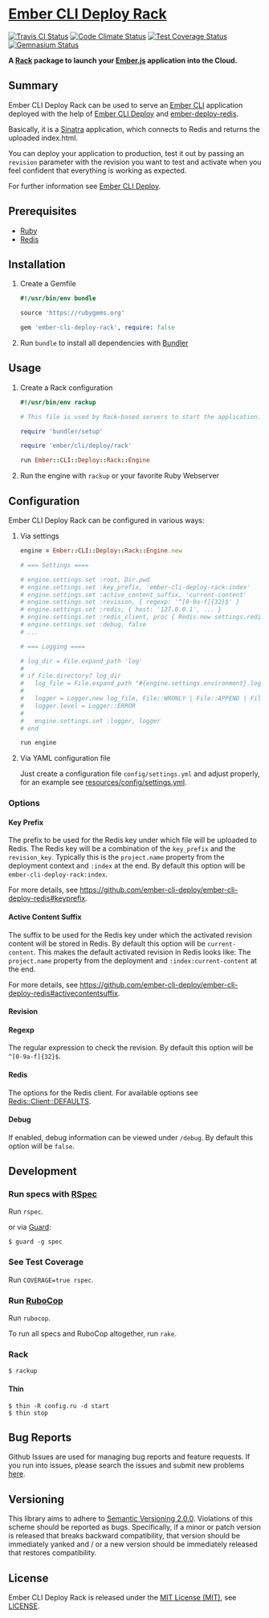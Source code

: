 [Ember CLI Deploy Rack]
=======================

[![Travis CI Status][Travis CI Status]][Travis CI]
[![Code Climate Status][Code Climate Status]][Code Climate]
[![Test Coverage Status][Test Coverage Status]][Test Coverage]
[![Gemnasium Status][Gemnasium Status]][Gemnasium]

**A [Rack] package to launch your [Ember.js] application into the Cloud.**

Summary
-------

Ember CLI Deploy Rack can be used to serve an [Ember CLI] application deployed with the help of [Ember CLI Deploy] and
[ember-deploy-redis].

Basically, it is a [Sinatra] application, which connects to Redis and returns the uploaded index.html.

You can deploy your application to production, test it out by passing an `revision` parameter with the revision you want
to test and activate when you feel confident that everything is working as expected.

For further information see [Ember CLI Deploy].

Prerequisites
-------------

* [Ruby]
* [Redis]

Installation
------------

1. Create a Gemfile

    ```ruby
    #!/usr/bin/env bundle

    source 'https://rubygems.org'

    gem 'ember-cli-deploy-rack', require: false
    ```

2. Run `bundle` to install all dependencies with [Bundler]

Usage
-----

1. Create a Rack configuration

    ```ruby
    #!/usr/bin/env rackup

    # This file is used by Rack-based servers to start the application.

    require 'bundler/setup'

    require 'ember/cli/deploy/rack'

    run Ember::CLI::Deploy::Rack::Engine
    ```

2. Run the engine with `rackup` or your favorite Ruby Webserver

Configuration
-------------

Ember CLI Deploy Rack can be configured in various ways:

1. Via settings

    ```ruby
    engine = Ember::CLI::Deploy::Rack::Engine.new

    # === Settings ====

    # engine.settings.set :root, Dir.pwd
    # engine.settings.set :key_prefix, 'ember-cli-deploy-rack:index'
    # engine.settings.set :active_content_suffix, 'current-content'
    # engine.settings.set :revision, { regexp: '^[0-9a-f]{32}$' }
    # engine.settings.set :redis, { host: '127.0.0.1', ... }
    # engine.settings.set :redis_client, proc { Redis.new settings.redis }
    # engine.settings.set :debug, false
    # ...

    # === Logging ====

    # log_dir = File.expand_path 'log'
    #
    # if File.directory? log_dir
    #   log_file = File.expand_path "#{engine.settings.environment}.log", log_dir
    #
    #   logger = Logger.new log_file, File::WRONLY | File::APPEND | File::CREAT
    #   logger.level = Logger::ERROR
    #
    #   engine.settings.set :logger, logger
    # end

    run engine
    ```

2. Via YAML configuration file

    Just create a configuration file `config/settings.yml` and adjust properly, for an example see
    [resources/config/settings.yml].

### Options

#### Key Prefix

The prefix to be used for the Redis key under which file will be uploaded to Redis. The Redis key will be a combination
of the `key_prefix` and the `revision_key`. Typically this is the `project.name` property from the deployment context
and `:index` at the end. By default this option will be `ember-cli-deploy-rack:index`.

For more details, see https://github.com/ember-cli-deploy/ember-cli-deploy-redis#keyprefix.

#### Active Content Suffix

The suffix to be used for the Redis key under which the activated revision content will be stored in Redis. By default
this option will be `current-content`. This makes the default activated revision in Redis looks like: The `project.name`
property from the deployment and `:index:current-content` at the end.

For more details, see https://github.com/ember-cli-deploy/ember-cli-deploy-redis#activecontentsuffix.

#### Revision

#### Regexp

The regular expression to check the revision. By default this option will be `^[0-9a-f]{32}$`.

#### Redis

The options for the Redis client. For available options see [Redis::Client::DEFAULTS].

#### Debug

If enabled, debug information can be viewed under `/debug`. By default this option will be `false`.

Development
-----------

### Run specs with [RSpec]

Run `rspec`.

or via [Guard]:

```
$ guard -g spec
```

### See Test Coverage

Run `COVERAGE=true rspec`.

### Run [RuboCop]

Run `rubocop`.

To run all specs and RuboCop altogether, run `rake`.

### Rack

```
$ rackup
```

#### Thin

```
$ thin -R config.ru -d start
$ thin stop
```

Bug Reports
-----------

Github Issues are used for managing bug reports and feature requests. If you run into issues, please search the issues
and submit new problems [here].

Versioning
----------

This library aims to adhere to [Semantic Versioning 2.0.0]. Violations of this scheme should be reported as bugs.
Specifically, if a minor or patch version is released that breaks backward compatibility, that version should be
immediately yanked and / or a new version should be immediately released that restores compatibility.

License
-------

Ember CLI Deploy Rack is released under the [MIT License (MIT)], see [LICENSE].

[Bundler]: http://bundler.io "The best way to manage a Ruby application's gems"
[Code Climate]: https://codeclimate.com/github/bitaculous/ember-cli-deploy-rack "Ember CLI Deploy Rack at Code Climate"
[Code Climate Status]: https://img.shields.io/codeclimate/github/bitaculous/ember-cli-deploy-rack.svg?style=flat "Code Climate Status"
[Ember CLI]: http://www.ember-cli.com "The command line interface for ambitious web applications."
[Ember CLI Deploy Rack]: https://bitaculous.github.io/ember-cli-deploy-rack/ "A Rack package to launch your Ember.js application into the Cloud."
[Ember CLI Deploy]: http://ember-cli.github.io/ember-cli-deploy "Simple, flexible deployment for your Ember app"
[ember-deploy-redis]: https://github.com/ember-cli-deploy/ember-cli-deploy-redis "An ember-cli-deploy plugin to upload index.html to a Redis store."
[Ember.js]: http://emberjs.com "A framework for creating ambitious web applications."
[Foreman]: http://ddollar.github.io/foreman "Manage Procfile-based applications"
[Gemnasium]: https://gemnasium.com/bitaculous/ember-cli-deploy-rack "Ember CLI Deploy Rack at Gemnasium"
[Gemnasium Status]: https://img.shields.io/gemnasium/bitaculous/ember-cli-deploy-rack.svg?style=flat "Gemnasium Status"
[Guard]: http://guardgem.org "A command line tool to easily handle events on file system modifications."
[here]: https://github.com/bitaculous/ember-cli-deploy-rack/issues "Github Issues"
[LICENSE]: https://raw.githubusercontent.com/bitaculous/ember-cli-deploy-rack/master/LICENSE "License"
[MIT License (MIT)]: http://opensource.org/licenses/MIT "The MIT License (MIT)"
[Rack]: http://rack.github.io "A Ruby Webserver Interface"
[Redis]: http://redis.io "An open source, BSD licensed, advanced key-value cache and store."
[Redis::Client::DEFAULTS]: https://github.com/redis/redis-rb/blob/master/lib/redis/client.rb#L8 "The redis-rb defaults"
[resources/config/settings.yml]: https://github.com/bitaculous/ember-cli-deploy-rack/blob/master/resources/config/settings.yml "Sample YAML configuration"
[RSpec]: http://rspec.info "Behaviour Driven Development for Ruby"
[RuboCop]: https://github.com/bbatsov/rubocop "A Ruby static code analyzer, based on the community Ruby style guide."
[Ruby]: https://www.ruby-lang.org "A dynamic, open source programming language with a focus on simplicity and productivity."
[Semantic Versioning 2.0.0]: http://semver.org "Semantic Versioning 2.0.0"
[Sinatra]: http://www.sinatrarb.com "A DSL for quickly creating web applications in Ruby with minimal effort."
[Test Coverage]: https://codeclimate.com/github/bitaculous/ember-cli-deploy-rack "Test Coverage (Code Climate)"
[Test Coverage Status]: https://img.shields.io/codeclimate/coverage/github/bitaculous/ember-cli-deploy-rack.svg?style=flat "Test Coverage Status"
[Travis CI]: https://travis-ci.org/bitaculous/ember-cli-deploy-rack "Ember CLI Deploy Rack at Travis CI"
[Travis CI Status]: https://img.shields.io/travis/bitaculous/ember-cli-deploy-rack.svg?style=flat "Travis CI Status"
